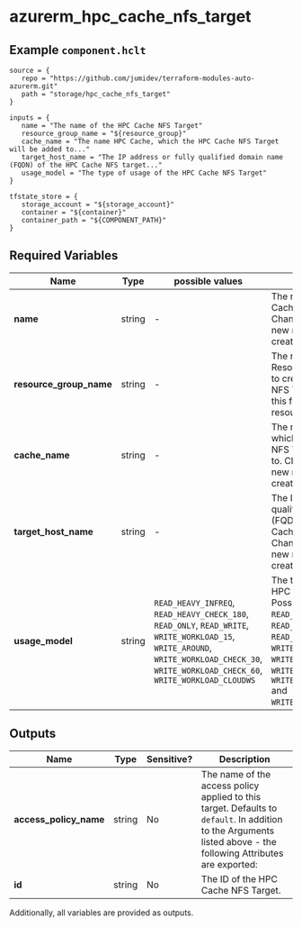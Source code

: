 # azurerm_hpc_cache_nfs_target



## Example `component.hclt`

```hcl
source = {
   repo = "https://github.com/jumidev/terraform-modules-auto-azurerm.git"   
   path = "storage/hpc_cache_nfs_target"   
}

inputs = {
   name = "The name of the HPC Cache NFS Target"   
   resource_group_name = "${resource_group}"   
   cache_name = "The name HPC Cache, which the HPC Cache NFS Target will be added to..."   
   target_host_name = "The IP address or fully qualified domain name (FQDN) of the HPC Cache NFS target..."   
   usage_model = "The type of usage of the HPC Cache NFS Target"   
}

tfstate_store = {
   storage_account = "${storage_account}"   
   container = "${container}"   
   container_path = "${COMPONENT_PATH}"   
}

```

## Required Variables

| Name | Type |  possible values |  Description |
| ---- | --------- |  ----------- | ----------- |
| **name** | string |  -  |  The name of the HPC Cache NFS Target. Changing this forces a new resource to be created. | 
| **resource_group_name** | string |  -  |  The name of the Resource Group in which to create the HPC Cache NFS Target. Changing this forces a new resource to be created. | 
| **cache_name** | string |  -  |  The name HPC Cache, which the HPC Cache NFS Target will be added to. Changing this forces a new resource to be created. | 
| **target_host_name** | string |  -  |  The IP address or fully qualified domain name (FQDN) of the HPC Cache NFS target. Changing this forces a new resource to be created. | 
| **usage_model** | string |  `READ_HEAVY_INFREQ`, `READ_HEAVY_CHECK_180`, `READ_ONLY`, `READ_WRITE`, `WRITE_WORKLOAD_15`, `WRITE_AROUND`, `WRITE_WORKLOAD_CHECK_30`, `WRITE_WORKLOAD_CHECK_60`, `WRITE_WORKLOAD_CLOUDWS`  |  The type of usage of the HPC Cache NFS Target. Possible values are: `READ_HEAVY_INFREQ`, `READ_HEAVY_CHECK_180`, `READ_ONLY`, `READ_WRITE`, `WRITE_WORKLOAD_15`, `WRITE_AROUND`, `WRITE_WORKLOAD_CHECK_30`, `WRITE_WORKLOAD_CHECK_60` and `WRITE_WORKLOAD_CLOUDWS`. | 



## Outputs

| Name | Type | Sensitive? | Description |
| ---- | ---- | --------- | --------- |
| **access_policy_name** | string | No  | The name of the access policy applied to this target. Defaults to `default`. In addition to the Arguments listed above - the following Attributes are exported: | 
| **id** | string | No  | The ID of the HPC Cache NFS Target. | 

Additionally, all variables are provided as outputs.
